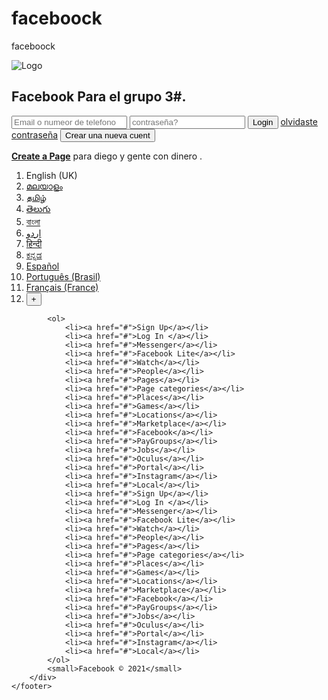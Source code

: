 # faceboock
faceboock
<!DOCTYPE html>
<html lang="en">

<head>
    <meta charset="UTF-8">
    <meta http-equiv="X-UA-Compatible" content="IE=edge">
    <meta name="viewport" content="width=device-width, initial-scale=1.0">
    <title>Facebook</title>
    <link rel="preconnect" href="https://fonts.gstatic.com">
    <link href="https://fonts.googleapis.com/css2?family=Poppins:wght@400;500;600;700&display=swap" rel="stylesheet">
    <link rel="stylesheet" href="css/style.css">
</head>

<body>
    <main>
        <div class="row">
            <div class="col-logo">
                <img src="facebook.png" alt="Logo">
         <h2>Facebook Para el grupo 3#.</h2>
            </div>
            <div class="col-form">
                <div class="form-container">
                    <input type="text" placeholder="Email o numeor de telefono ">
                    <input type="password" placeholder="contraseña?">
                    <button class="btn-login">Login</button>
                    <a href="#">olvidaste contraseña</a>
                    <button class="btn-new">Crear una nueva cuent </button>
                </div>
                <p><a href="#"><b>Create a Page</b></a> para diego y gente con dinero .</p>
            </div>
        </div>
    </main>
    <footer>
        <div class="footer-contents">
            <ol>
                <li>English (UK)</li>
                <li><a href="#">മലയാളം</a></li>
                <li><a href="#">தமிழ்</a></li>
                <li><a href="#">తెలుగు</a></li>
                <li><a href="#">বাংলা</a></li>
                <li><a href="#">اردو</a></li>
                <li><a href="#">हिन्दी</a></li>
                <li><a href="#">ಕನ್ನಡ</a></li>
                <li><a href="#">Español</a></li>
                <li><a href="#">Português (Brasil)</a></li>
                <li><a href="#">Français (France)</a></li>
                <li><button>+</button></li>
            </ol>

            <ol>
                <li><a href="#">Sign Up</a></li>
                <li><a href="#">Log In </a></li>
                <li><a href="#">Messenger</a></li>
                <li><a href="#">Facebook Lite</a></li>
                <li><a href="#">Watch</a></li>
                <li><a href="#">People</a></li>
                <li><a href="#">Pages</a></li>
                <li><a href="#">Page categories</a></li>
                <li><a href="#">Places</a></li>
                <li><a href="#">Games</a></li>
                <li><a href="#">Locations</a></li>
                <li><a href="#">Marketplace</a></li>
                <li><a href="#">Facebook</a></li>
                <li><a href="#">PayGroups</a></li>
                <li><a href="#">Jobs</a></li>
                <li><a href="#">Oculus</a></li>
                <li><a href="#">Portal</a></li>
                <li><a href="#">Instagram</a></li>
                <li><a href="#">Local</a></li>
                <li><a href="#">Sign Up</a></li>
                <li><a href="#">Log In </a></li>
                <li><a href="#">Messenger</a></li>
                <li><a href="#">Facebook Lite</a></li>
                <li><a href="#">Watch</a></li>
                <li><a href="#">People</a></li>
                <li><a href="#">Pages</a></li>
                <li><a href="#">Page categories</a></li>
                <li><a href="#">Places</a></li>
                <li><a href="#">Games</a></li>
                <li><a href="#">Locations</a></li>
                <li><a href="#">Marketplace</a></li>
                <li><a href="#">Facebook</a></li>
                <li><a href="#">PayGroups</a></li>
                <li><a href="#">Jobs</a></li>
                <li><a href="#">Oculus</a></li>
                <li><a href="#">Portal</a></li>
                <li><a href="#">Instagram</a></li>
                <li><a href="#">Local</a></li>
            </ol>
            <small>Facebook © 2021</small>
        </div>
    </footer>
</body>

</html>
